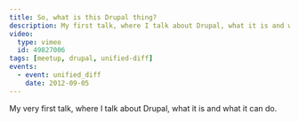 ```yaml
---
title: So, what is this Drupal thing?
description: My first talk, where I talk about Drupal, what it is and what it can do.
video:
  type: vimeo
  id: 49827006
tags: [meetup, drupal, unified-diff]
events:
  - event: unified_diff
    date: 2012-09-05
---
```


My very first talk, where I talk about Drupal, what it is and what it can do.
